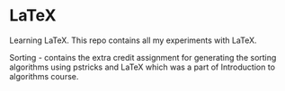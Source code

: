 # LaTeX
Learning LaTeX. This repo contains all my experiments with LaTeX.

Sorting - contains the extra credit assignment for generating the sorting algorithms using pstricks and LaTeX which was a part of Introduction to algorithms course.
